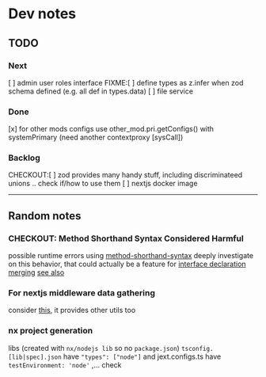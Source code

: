 # Dev notes

## TODO

### Next

[ ] admin user roles interface
FIXME:[ ] define types as z.infer when zod schema defined (e.g. all def in types.data)
[ ] file service

### Done

[x] for other mods configs use other_mod.pri.getConfigs() with systemPrimary (need another contextproxy [sysCall])

### Backlog

CHECKOUT:[ ] zod provides many handy stuff, including discriminateed unions .. check if/how to use them
[ ] nextjs docker image

---

## Random notes

### CHECKOUT: Method Shorthand Syntax Considered Harmful

possible runtime errors using [method-shorthand-syntax](https://www.totaltypescript.com/method-shorthand-syntax-considered-harmful)
deeply investigate on this behavior, that could actually be a feature for [interface declaration merging](https://www.typescriptlang.org/docs/handbook/declaration-merging.html) [see also](https://www.typescriptlang.org/docs/handbook/2/objects.html)

### For nextjs middleware data gathering

consider [this](https://www.npmjs.com/package/next-extra), it provides other utils too

### nx project generation

libs (created with `nx/nodejs lib` so no `package.json`) `tsconfig.[lib|spec].json` have `"types": ["node"]` and jext.configs.ts have `testEnvironment: 'node'` ,... check
